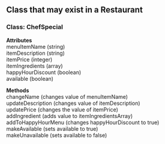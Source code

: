 ## Class that may exist in a Restaurant

### Class: ChefSpecial

**Attributes**  
menuItemName (string)  
itemDescription (string)  
itemPrice (integer)  
itemIngredients (array)  
happyHourDiscount (boolean)  
available (boolean)  

**Methods**  
changeName (changes value of menuItemName)  
updateDescription (changes value of itemDescription)  
updatePrice (changes the value of itemPrice)  
addIngredient (adds value to itemIngredientsArray)  
addToHappyHourMenu (changes happyHourDiscount to true)  
makeAvailable (sets available to true)  
makeUnavailable (sets available to false)  
